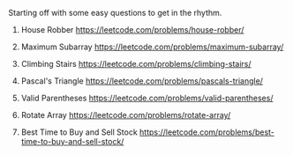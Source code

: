 Starting off with some easy questions to get in the rhythm.

1. House Robber
https://leetcode.com/problems/house-robber/

2. Maximum Subarray
https://leetcode.com/problems/maximum-subarray/

3. Climbing Stairs
https://leetcode.com/problems/climbing-stairs/

4. Pascal's Triangle
https://leetcode.com/problems/pascals-triangle/

5. Valid Parentheses
https://leetcode.com/problems/valid-parentheses/

6. Rotate Array
https://leetcode.com/problems/rotate-array/

7. Best Time to Buy and Sell Stock
https://leetcode.com/problems/best-time-to-buy-and-sell-stock/
